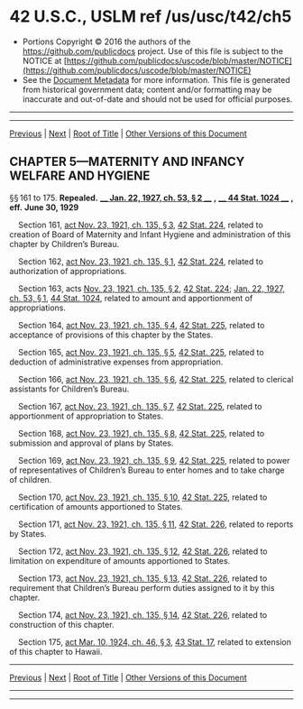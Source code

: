 ---
---

# 42 U.S.C., USLM ref /us/usc/t42/ch5

* Portions Copyright © 2016 the authors of the https://github.com/publicdocs project.
  Use of this file is subject to the NOTICE at [https://github.com/publicdocs/uscode/blob/master/NOTICE](https://github.com/publicdocs/uscode/blob/master/NOTICE)
* See the [Document Metadata](././../../../..//README.md) for more information.
  This file is generated from historical government data; content and/or formatting may be inaccurate and out-of-date and should not be used for official purposes.

----------
----------

[Previous](./../../../..//us/usc/t42/ch4/m__us_usc_t42_ch4.md) | [Next](./../../../..//us/usc/t42/ch6/m__us_usc_t42_ch6.md) | [Root of Title](./../../../../) | [Other Versions of this Document](https://publicdocs.github.io/go/links?ns=uslm&ref=%2Fus%2Fusc%2Ft42%2Fch5)

## CHAPTER 5—MATERNITY AND INFANCY WELFARE AND HYGIENE

§§ 161 to 175. __Repealed.__  __[__  __Jan. 22, 1927, ch. 53, § 2__  __][/us/act/1927-01-22/ch53/s2]__  __,__  __[__  __44 Stat. 1024__  __][/us/stat/44/1024]__  __, eff.__  __June 30, 1929__ 

    Section 161, [act Nov. 23, 1921, ch. 135, § 3][/us/act/1921-11-23/ch135/s3], [42 Stat. 224][/us/stat/42/224], related to creation of Board of Maternity and Infant Hygiene and administration of this chapter by Children’s Bureau.

    Section 162, [act Nov. 23, 1921, ch. 135, § 1][/us/act/1921-11-23/ch135/s1], [42 Stat. 224][/us/stat/42/224], related to authorization of appropriations.

    Section 163, acts [Nov. 23, 1921, ch. 135, § 2][/us/act/1921-11-23/ch135/s2], [42 Stat. 224][/us/stat/42/224]; [Jan. 22, 1927, ch. 53, § 1][/us/act/1927-01-22/ch53/s1], [44 Stat. 1024][/us/stat/44/1024], related to amount and apportionment of appropriations.

    Section 164, [act Nov. 23, 1921, ch. 135, § 4][/us/act/1921-11-23/ch135/s4], [42 Stat. 225][/us/stat/42/225], related to acceptance of provisions of this chapter by the States.

    Section 165, [act Nov. 23, 1921, ch. 135, § 5][/us/act/1921-11-23/ch135/s5], [42 Stat. 225][/us/stat/42/225], related to deduction of administrative expenses from appropriation.

    Section 166, [act Nov. 23, 1921, ch. 135, § 6][/us/act/1921-11-23/ch135/s6], [42 Stat. 225][/us/stat/42/225], related to clerical assistants for Children’s Bureau.

    Section 167, [act Nov. 23, 1921, ch. 135, § 7][/us/act/1921-11-23/ch135/s7], [42 Stat. 225][/us/stat/42/225], related to apportionment of appropriation to States.

    Section 168, [act Nov. 23, 1921, ch. 135, § 8][/us/act/1921-11-23/ch135/s8], [42 Stat. 225][/us/stat/42/225], related to submission and approval of plans by States.

    Section 169, [act Nov. 23, 1921, ch. 135, § 9][/us/act/1921-11-23/ch135/s9], [42 Stat. 225][/us/stat/42/225], related to power of representatives of Children’s Bureau to enter homes and to take charge of children.

    Section 170, [act Nov. 23, 1921, ch. 135, § 10][/us/act/1921-11-23/ch135/s10], [42 Stat. 225][/us/stat/42/225], related to certification of amounts apportioned to States.

    Section 171, [act Nov. 23, 1921, ch. 135, § 11][/us/act/1921-11-23/ch135/s11], [42 Stat. 226][/us/stat/42/226], related to reports by States.

    Section 172, [act Nov. 23, 1921, ch. 135, § 12][/us/act/1921-11-23/ch135/s12], [42 Stat. 226][/us/stat/42/226], related to limitation on expenditure of amounts apportioned to States.

    Section 173, [act Nov. 23, 1921, ch. 135, § 13][/us/act/1921-11-23/ch135/s13], [42 Stat. 226][/us/stat/42/226], related to requirement that Children’s Bureau perform duties assigned to it by this chapter.

    Section 174, [act Nov. 23, 1921, ch. 135, § 14][/us/act/1921-11-23/ch135/s14], [42 Stat. 226][/us/stat/42/226], related to construction of this chapter.

    Section 175, [act Mar. 10, 1924, ch. 46, § 3][/us/act/1924-03-10/ch46/s3], [43 Stat. 17][/us/stat/43/17], related to extension of this chapter to Hawaii.

----------

[Previous](./../../../..//us/usc/t42/ch4/m__us_usc_t42_ch4.md) | [Next](./../../../..//us/usc/t42/ch6/m__us_usc_t42_ch6.md) | [Root of Title](./../../../../) | [Other Versions of this Document](https://publicdocs.github.io/go/links?ns=uslm&ref=%2Fus%2Fusc%2Ft42%2Fch5)

----------
----------

[/us/act/1927-01-22/ch53/s2]: https://publicdocs.github.io/go/links?ns=uslm&ref=%2Fus%2Fact%2F1927-01-22%2Fch53%2Fs2
[/us/stat/44/1024]: https://publicdocs.github.io/go/links?ns=uslm&ref=%2Fus%2Fstat%2F44%2F1024
[/us/act/1921-11-23/ch135/s3]: https://publicdocs.github.io/go/links?ns=uslm&ref=%2Fus%2Fact%2F1921-11-23%2Fch135%2Fs3
[/us/stat/42/224]: https://publicdocs.github.io/go/links?ns=uslm&ref=%2Fus%2Fstat%2F42%2F224
[/us/act/1921-11-23/ch135/s1]: https://publicdocs.github.io/go/links?ns=uslm&ref=%2Fus%2Fact%2F1921-11-23%2Fch135%2Fs1
[/us/stat/42/224]: https://publicdocs.github.io/go/links?ns=uslm&ref=%2Fus%2Fstat%2F42%2F224
[/us/act/1921-11-23/ch135/s2]: https://publicdocs.github.io/go/links?ns=uslm&ref=%2Fus%2Fact%2F1921-11-23%2Fch135%2Fs2
[/us/stat/42/224]: https://publicdocs.github.io/go/links?ns=uslm&ref=%2Fus%2Fstat%2F42%2F224
[/us/act/1927-01-22/ch53/s1]: https://publicdocs.github.io/go/links?ns=uslm&ref=%2Fus%2Fact%2F1927-01-22%2Fch53%2Fs1
[/us/stat/44/1024]: https://publicdocs.github.io/go/links?ns=uslm&ref=%2Fus%2Fstat%2F44%2F1024
[/us/act/1921-11-23/ch135/s4]: https://publicdocs.github.io/go/links?ns=uslm&ref=%2Fus%2Fact%2F1921-11-23%2Fch135%2Fs4
[/us/stat/42/225]: https://publicdocs.github.io/go/links?ns=uslm&ref=%2Fus%2Fstat%2F42%2F225
[/us/act/1921-11-23/ch135/s5]: https://publicdocs.github.io/go/links?ns=uslm&ref=%2Fus%2Fact%2F1921-11-23%2Fch135%2Fs5
[/us/stat/42/225]: https://publicdocs.github.io/go/links?ns=uslm&ref=%2Fus%2Fstat%2F42%2F225
[/us/act/1921-11-23/ch135/s6]: https://publicdocs.github.io/go/links?ns=uslm&ref=%2Fus%2Fact%2F1921-11-23%2Fch135%2Fs6
[/us/stat/42/225]: https://publicdocs.github.io/go/links?ns=uslm&ref=%2Fus%2Fstat%2F42%2F225
[/us/act/1921-11-23/ch135/s7]: https://publicdocs.github.io/go/links?ns=uslm&ref=%2Fus%2Fact%2F1921-11-23%2Fch135%2Fs7
[/us/stat/42/225]: https://publicdocs.github.io/go/links?ns=uslm&ref=%2Fus%2Fstat%2F42%2F225
[/us/act/1921-11-23/ch135/s8]: https://publicdocs.github.io/go/links?ns=uslm&ref=%2Fus%2Fact%2F1921-11-23%2Fch135%2Fs8
[/us/stat/42/225]: https://publicdocs.github.io/go/links?ns=uslm&ref=%2Fus%2Fstat%2F42%2F225
[/us/act/1921-11-23/ch135/s9]: https://publicdocs.github.io/go/links?ns=uslm&ref=%2Fus%2Fact%2F1921-11-23%2Fch135%2Fs9
[/us/stat/42/225]: https://publicdocs.github.io/go/links?ns=uslm&ref=%2Fus%2Fstat%2F42%2F225
[/us/act/1921-11-23/ch135/s10]: https://publicdocs.github.io/go/links?ns=uslm&ref=%2Fus%2Fact%2F1921-11-23%2Fch135%2Fs10
[/us/stat/42/225]: https://publicdocs.github.io/go/links?ns=uslm&ref=%2Fus%2Fstat%2F42%2F225
[/us/act/1921-11-23/ch135/s11]: https://publicdocs.github.io/go/links?ns=uslm&ref=%2Fus%2Fact%2F1921-11-23%2Fch135%2Fs11
[/us/stat/42/226]: https://publicdocs.github.io/go/links?ns=uslm&ref=%2Fus%2Fstat%2F42%2F226
[/us/act/1921-11-23/ch135/s12]: https://publicdocs.github.io/go/links?ns=uslm&ref=%2Fus%2Fact%2F1921-11-23%2Fch135%2Fs12
[/us/stat/42/226]: https://publicdocs.github.io/go/links?ns=uslm&ref=%2Fus%2Fstat%2F42%2F226
[/us/act/1921-11-23/ch135/s13]: https://publicdocs.github.io/go/links?ns=uslm&ref=%2Fus%2Fact%2F1921-11-23%2Fch135%2Fs13
[/us/stat/42/226]: https://publicdocs.github.io/go/links?ns=uslm&ref=%2Fus%2Fstat%2F42%2F226
[/us/act/1921-11-23/ch135/s14]: https://publicdocs.github.io/go/links?ns=uslm&ref=%2Fus%2Fact%2F1921-11-23%2Fch135%2Fs14
[/us/stat/42/226]: https://publicdocs.github.io/go/links?ns=uslm&ref=%2Fus%2Fstat%2F42%2F226
[/us/act/1924-03-10/ch46/s3]: https://publicdocs.github.io/go/links?ns=uslm&ref=%2Fus%2Fact%2F1924-03-10%2Fch46%2Fs3
[/us/stat/43/17]: https://publicdocs.github.io/go/links?ns=uslm&ref=%2Fus%2Fstat%2F43%2F17


